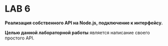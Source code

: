 # LAB 6
**Реализация собственного API на Node.js, подключение к интерфейсу.**

**Целью данной лабораторной работы** является написание своего простого API.
